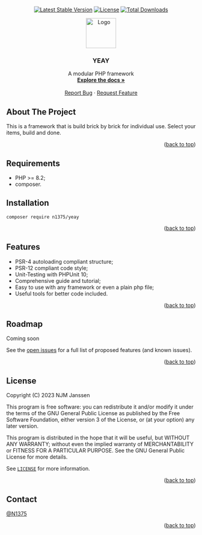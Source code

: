 <div id="readme-top"></div>
<br />
<div align="center">

[![Latest Stable Version](http://poser.pugx.org/n1375/yeay/v)](https://packagist.org/packages/n1375/yeay)
[![License](http://poser.pugx.org/n1375/yeay/license)](https://packagist.org/packages/n1375/yeay)
[![Total Downloads](http://poser.pugx.org/n1375/yeay/downloads)](https://packagist.org/packages/n1375/yeay)

<a href="https://github.com/N1375/yeay">
    <img src="images/logo.png" alt="Logo" width="80" height="80">
  </a>

<h3 align="center">YEAY</h3>

  <p align="center">
    A modular PHP framework
    <br />
    <a href="https://github.com/N1375/yeay"><strong>Explore the docs »</strong></a>
    <br />
    <br />
    <!--    Demo implement
    <a href="https://github.com/N1375/yeay">View Demo</a>
    ·
    -->
    <a href="https://github.com/N1375/yeay/issues">Report Bug</a>
    ·
    <a href="https://github.com/N1375/yeay/issues">Request Feature</a>
  </p>

</div>

<!-- ABOUT THE PROJECT -->
## About The Project

This is a framework that is build brick by brick for individual use. Select your items, build and done.

<p align="right">(<a href="#readme-top">back to top</a>)</p>


<!-- Requirements -->
## Requirements

* PHP >= 8.2;
* composer.


<!-- Installation -->
## Installation

    composer require n1375/yeay

<p align="right">(<a href="#readme-top">back to top</a>)</p>

<!--Features -->
## Features

* PSR-4 autoloading compliant structure;
* PSR-12 compliant code style;
* Unit-Testing with PHPUnit 10;
* Comprehensive guide and tutorial;
* Easy to use with any framework or even a plain php file;
* Useful tools for better code included.

<p align="right">(<a href="#readme-top">back to top</a>)</p>

<!--
### Compatible With

* [![Next][Next.js]][Next-url]
* [![React][React.js]][React-url]
* [![Vue][Vue.js]][Vue-url]
* [![Angular][Angular.io]][Angular-url]
* [![Svelte][Svelte.dev]][Svelte-url]
* [![Laravel][Laravel.com]][Laravel-url]
* [![Bootstrap][Bootstrap.com]][Bootstrap-url]
* [![JQuery][JQuery.com]][JQuery-url]

<p align="right">(<a href="#readme-top">back to top</a>)</p>
-->


<!-- ROADMAP -->
## Roadmap

Coming soon 
<!--
- [ ] Feature 1
- [ ] Feature 2
- [ ] Feature 3
    - [ ] Nested Feature
-->
See the [open issues](https://github.com/N1375/yeay/issues) for a full list of proposed features (and known issues).

<p align="right">(<a href="#readme-top">back to top</a>)</p>


<!-- LICENSE -->                                                  
## License

Copyright (C) 2023  NJM Janssen

This program is free software: you can redistribute it and/or modify
it under the terms of the GNU General Public License as published by
the Free Software Foundation, either version 3 of the License, or
(at your option) any later version.

This program is distributed in the hope that it will be useful,
but WITHOUT ANY WARRANTY; without even the implied warranty of
MERCHANTABILITY or FITNESS FOR A PARTICULAR PURPOSE.  See the
GNU General Public License for more details.

See [`LICENSE`](https://github.com/N1375/Yeay/blob/Main/LICENSE) for more information.

<p align="right">(<a href="#readme-top">back to top</a>)</p>



<!-- CONTACT -->
## Contact

[@N1375](https://github.com/N1375)

<p align="right">(<a href="#readme-top">back to top</a>)</p>
